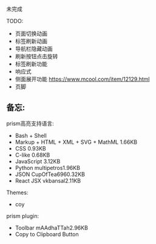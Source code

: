 未完成

TODO:
- 页面切换动画
- 标签刷新动画
- 导航栏隐藏动画
- 刷新按钮点击旋转
- 标签刷新功能
- 响应式
- 侧面展开功能 https://www.mcool.com/item/12129.html
- 页脚

## 备忘:
prism高亮支持语言:
- Bash + Shell
- Markup + HTML + XML + SVG + MathML 1.66KB
- CSS 0.93KB
- C-like 0.68KB
- JavaScript 3.12KB
- Python multipetros1.96KB
- JSON CupOfTea6960.32KB
- React JSX vkbansal2.11KB

Themes:
- coy

prism plugin:
- Toolbar mAAdhaTTah2.96KB
- Copy to Clipboard Button 
